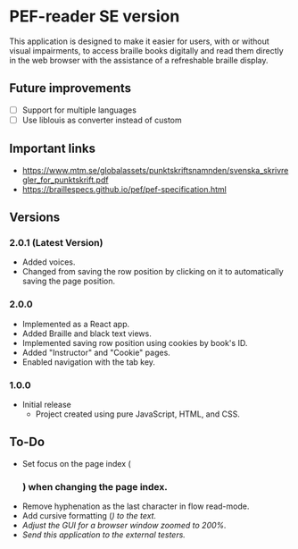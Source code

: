 # PEF-reader SE version
This application is designed to make it easier for users, with or without visual impairments, to access braille books digitally and read them directly in the web browser with the assistance of a refreshable braille display.

## Future improvements
- [ ] Support for multiple languages
- [ ] Use liblouis as converter instead of custom

## Important links
- https://www.mtm.se/globalassets/punktskriftsnamnden/svenska_skrivregler_for_punktskrift.pdf
- https://braillespecs.github.io/pef/pef-specification.html

## Versions

### 2.0.1 (Latest Version)
  - Added voices.
  - Changed from saving the row position by clicking on it to automatically saving the page position.

### 2.0.0
  - Implemented as a React app.
  - Added Braille and black text views.
  - Implemented saving row position using cookies by book's ID.
  - Added "Instructor" and "Cookie" pages.
  - Enabled navigation with the tab key.
  
### 1.0.0 
- Initial release
  - Project created using pure JavaScript, HTML, and CSS.

## To-Do 
  - Set focus on the page index (<h3>) when changing the page index.
  - Remove hyphenation as the last character in flow read-mode.
  - Add cursive formatting (<em>) to the text.
  - Adjust the GUI for a browser window zoomed to 200%.
  - Send this application to the external testers.
